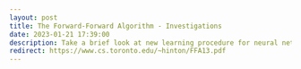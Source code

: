 ```yaml
---
layout: post
title: The Forward-Forward Algorithm - Investigations
date: 2023-01-21 17:39:00
description: Take a brief look at new learning procedure for neural network
redirect: https://www.cs.toronto.edu/~hinton/FFA13.pdf
---
```

